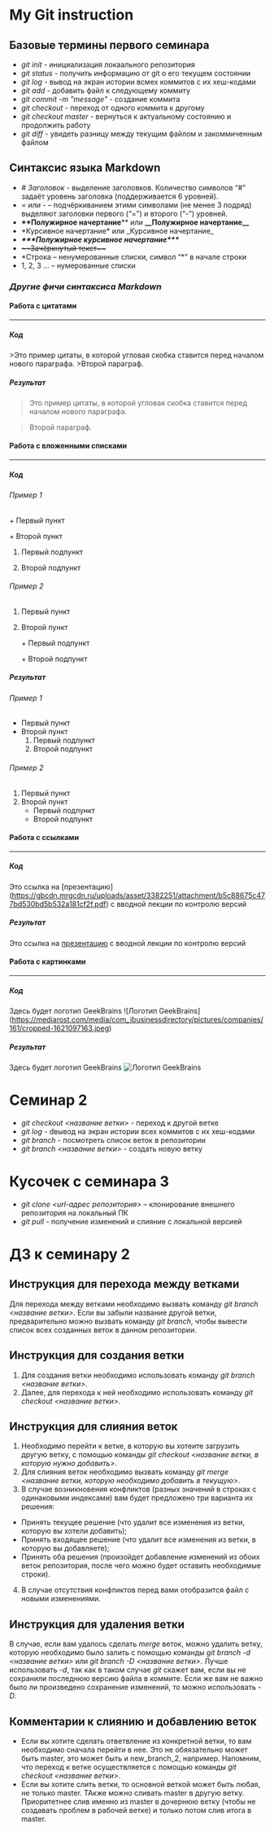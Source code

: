 # **My Git instruction**

## **Базовые термины первого семинара**

* *git init* - инициализация локаального репозитория
* *git status* - получить информацию от git о его текущем состоянии
* *git log* - вывод на экран истории всмех коммитов с их хеш-кодами
* *git add* - добавить файл к следующему коммиту
* *git commit -m "message"* - создание коммита
* *git checkout* - переход от одного коммита к другому
* *git checkout master* - вернуться к актуальному состоянию и продолжить работу 
* *git diff* - увидеть разницу между текущим файлом и закоммиченным файлом

## **Синтаксис языка Markdown**

* *# Заголовок* - выделение заголовков. Количество символов “#” задаёт уровень заголовка 
(поддерживается 6 уровней).
* *= или -* – подчёркиванием этими символами (не менее 3 подряд) выделяют заголовки первого 
(“=”) и второго (“-”) уровней.
* **\*\*Полужирное начертание**** или __\_\_Полужирное начертание\_\___
* \*Курсивное начертание* или \_Курсивное начертание_
* ***\*\*\*Полужирное курсивное начертание\*\*\****
* ~~\~\~Зачёркнутый текст\~\~~~
* \*Строка – ненумерованные списки, символ “*” в начале строки
* 1, 2, 3 … – нумерованные списки

### ***Другие фичи синтаксиса Markdown***

#### **Работа с цитатами**
---
##### Код
\>Это пример цитаты,
в которой угловая скобка
ставится перед началом нового параграфа.
\>Второй параграф. 
##### Результат
>Это пример цитаты,
в которой угловая скобка
ставится перед началом нового параграфа.

>Второй параграф. 


#### **Работа с вложенными списками**
---
##### Код

###### Пример 1
\+ Первый пункт

\+ Второй пункт
  1. Первый подпункт

  2. Второй подпункт

###### Пример 2
1. Первый пункт
2. Второй пункт

    \+ Первый подпункт

    \+ Второй подпункт
##### Результат
###### Пример 1
+ Первый пункт
+ Второй пункт
  1. Первый подпункт
  2. Второй подпункт
###### Пример 2
1. Первый пункт
2. Второй пункт
    + Первый подпункт
    + Второй подпункт


#### **Работа с ссылками**
---
##### Код
Это ссылка на \[презентацию](https://gbcdn.mrgcdn.ru/uploads/asset/3382251/attachment/b5c88675c477bd530bd5b532a181cf2f.pdf) с вводной лекции по контролю версий 
##### Результат
Это ссылка на [презентацию](https://gbcdn.mrgcdn.ru/uploads/asset/3382251/attachment/b5c88675c477bd530bd5b532a181cf2f.pdf) с вводной лекции по контролю версий 

#### **Работа с картинками**
---
##### Код
Здесь будет логотип GeekBrains ![Логотип GeekBrains]\(https://mediarost.com/media/com_jbusinessdirectory/pictures/companies/161/cropped-1621097163.jpeg)
##### Результат
Здесь будет логотип GeekBrains ![Логотип GeekBrains](https://mediarost.com/media/com_jbusinessdirectory/pictures/companies/161/cropped-1621097163.jpeg)


# Семинар 2

* *git checkout <название ветки>* - переход к другой ветке
* *git log* - dвывод на экран истории всех коммитов с их хеш-кодами
* *git branch* - посмотреть список веток в репозитории
* *git branch <название ветки>* - создать новую ветку

# Кусочек с семинара 3
* *git clone <url-адрес репозитория>* – клонирование внешнего репозитория на  локальный ПК
* *git pull* - получение изменений и слияние с локальной версией


# ДЗ к семинару 2

## Инструкция для перехода между ветками
Для перехода между ветками необходимо вызвать команду *git branch <название ветки>*. Если вы забыли название другой ветки, предварительно можно вызвать команду *git branch*, чтобы вывести список всех созданных веток в данном репозитории.

## Инструкция для создания ветки
1. Для создания ветки необходимо использовать команду *git branch <название ветки>*.
2. Далее, для перехода к ней необходимо использовать команду *git checkout <название ветки>*. 

## Инструкция для слияния веток
1. Необходимо перейти к ветке, в которую вы хотеите загрузить другую ветку, с помощью команды *git checkout <название ветки, в которую нужно добавить>*.
2. Для слияния веток необходимо вызвать команду *git merge <название ветки, которую необходимо добавить в текущую>*.
3. В случае возникновения конфликтов (разных значений в строках с одинаковыми индексами) вам будет предложено три варианта их решения:
* Принять текущее решение (что удалит все изменения из ветки, которую вы хотели добавить);
* Принять входящее решение (что удалит все изменения из ветки, в которую вы добавляете);
* Принять оба решения (произойдет добавление изменений из обоих веток репозитория, после чего можно будет оставить необходимые строки).
4. В случае отсутствия конфликтов перед вами отобразится файл с новыми изменениями.

## Инструкция для удаления ветки
В случае, если вам удалось сделать *merge* веток, можно удалить ветку, которую необходимо было залить с помощью команды *git branch -d <название ветки>* или *git branch -D <название ветки>*. Лучше использовать *-d*, так как в таком случае *git* скажет вам, если вы не сохранили последнюю версию файла в коммите. Если же вам не важно было ли произведено сохранение изменений, то можно использовать *-D*.

## Комментарии к слиянию и добавлению веток
* Если вы хотите сделать ответвление из конкретной ветки, то вам необходимо сначала перейти в нее. Это не обяязательно может быть master, это может быть и new_branch_2, например. Напомним, что переход к ветке осуществляется с помощью команды *git checkout <название ветки>*.
* Если вы хотите слить ветки, то основной веткой может быть любая, не только master. ТАкже можно сливать master в другую ветку. Приоритетнее слив именно из master в дочернюю ветку (чтобы не создавать проблем в рабочей ветке) и только потом слив итога в master.